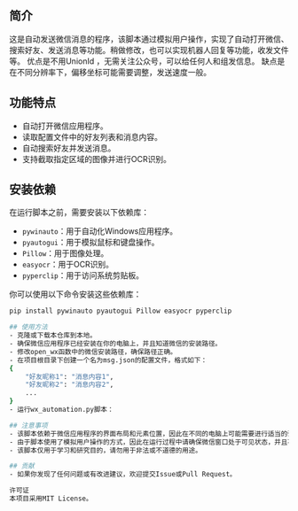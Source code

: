 
## 简介
这是自动发送微信消息的程序，该脚本通过模拟用户操作，实现了自动打开微信、搜索好友、发送消息等功能。稍做修改，也可以实现机器人回复等功能，收发文件等。
优点是不用UnionId ，无需关注公众号，可以给任何人和组发信息。
缺点是在不同分辨率下，偏移坐标可能需要调整，发送速度一般。

## 功能特点
- 自动打开微信应用程序。
- 读取配置文件中的好友列表和消息内容。
- 自动搜索好友并发送消息。
- 支持截取指定区域的图像并进行OCR识别。

## 安装依赖
在运行脚本之前，需要安装以下依赖库：
- `pywinauto`：用于自动化Windows应用程序。
- `pyautogui`：用于模拟鼠标和键盘操作。
- `Pillow`：用于图像处理。
- `easyocr`：用于OCR识别。
- `pyperclip`：用于访问系统剪贴板。

你可以使用以下命令安装这些依赖库：
```bash
pip install pywinauto pyautogui Pillow easyocr pyperclip

## 使用方法
- 克隆或下载本仓库到本地。
- 确保微信应用程序已经安装在你的电脑上，并且知道微信的安装路径。
- 修改open_wx函数中的微信安装路径，确保路径正确。
- 在项目根目录下创建一个名为msg.json的配置文件，格式如下：
{
    "好友昵称1": "消息内容1",
    "好友昵称2": "消息内容2",
    ...
}
- 运行wx_automation.py脚本：

## 注意事项
- 该脚本依赖于微信应用程序的界面布局和元素位置，因此在不同的电脑上可能需要进行适当的调整。
- 由于脚本使用了模拟用户操作的方式，因此在运行过程中请确保微信窗口处于可见状态，并且不要进行其他操作，以免干扰脚本的执行。
- 该脚本仅用于学习和研究目的，请勿用于非法或不道德的用途。

## 贡献
- 如果你发现了任何问题或有改进建议，欢迎提交Issue或Pull Request。

许可证
本项目采用MIT License。
